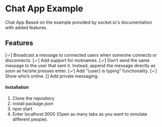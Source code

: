 # Chat App Example
Chat App Based on the example provided by socket.io's documentation with added features.

## Features

[✓] Broadcast a message to connected users when someone connects or disconnects.
[✓] Add support for nicknames.
[✓] Don’t send the same message to the user that sent it. Instead, append the message directly as soon as he/she presses enter.
[✓] Add “{user} is typing” functionality.
[✓] Show who’s online.
[] Add private messaging.

#### Installation

1. Clone the repository
2. install package.json
3. npm start
4. Enter localhost:3000 (Open as many tabs as you want to simulate different people).